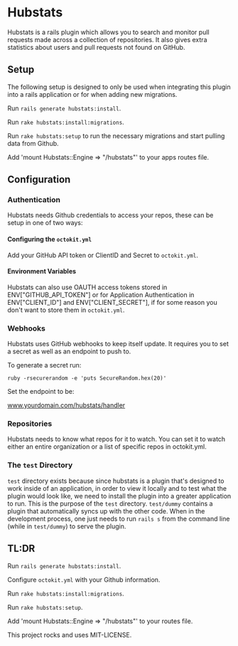 # Hubstats

Hubstats is a rails plugin which allows you to search and monitor pull requests made across a collection of repositories. It also gives extra statistics about users and pull requests not found on GitHub.

## Setup

The following setup is designed to only be used when integrating this plugin into a rails application or for when adding new migrations.

 Run `rails generate hubstats:install`.

 Run `rake hubstats:install:migrations`.

 Run `rake hubstats:setup` to run the necessary migrations and start pulling data from Github.

 Add 'mount Hubstats::Engine => "/hubstats"' to your apps routes file.

## Configuration

### Authentication

Hubstats needs Github credentials to access your repos, these can be setup in one of two ways:

#### Configuring the `octokit.yml`

Add your GitHub API token or ClientID and Secret to `octokit.yml`.

#### Environment Variables

Hubstats can also use OAUTH access tokens stored in ENV["GITHUB_API_TOKEN"] or for Application Authentication in ENV["CLIENT_ID"] and ENV["CLIENT_SECRET"], if for some reason you don't want to store them in `octokit.yml`.

### Webhooks

Hubstats uses GitHub webhooks to keep itself update. It requires you to set a secret as well as an endpoint to push to.

To generate a secret run:

 ```
 ruby -rsecurerandom -e 'puts SecureRandom.hex(20)'
 ``` 

Set the endpoint to be:

 www.yourdomain.com/hubstats/handler

### Repositories 

Hubstats needs to know what repos for it to watch. You can set it to watch either an entire organization or a list of specific repos in octokit.yml.

### The `test` Directory

`test` directory exists because since hubstats is a plugin that's designed to work inside of an application, in order to view it locally and to test what the plugin would look like, we need to install the plugin into a greater application to run. This is the purpose of the `test` directory. `test/dummy` contains a plugin that automatically syncs up with the other code. When in the development process, one just needs to run `rails s` from the command line (while in `test/dummy`) to serve the plugin.

## TL:DR

  Run `rails generate hubstats:install`.
  
  Configure `octokit.yml` with your Github information.
  
  Run `rake hubstats:install:migrations`.
  
  Run `rake hubstats:setup`.
  
  Add 'mount Hubstats::Engine => "/hubstats"' to your routes file.

This project rocks and uses MIT-LICENSE.
